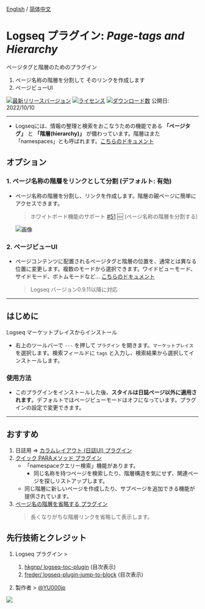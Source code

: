 [English](https://github.com/YU000jp/logseq-page-tags-and-hierarchy) / [简体中文](https://github.com/YU000jp/logseq-page-tags-and-hierarchy/blob/main/README.zhCN.md)

# Logseq プラグイン: *Page-tags and Hierarchy*

ページタグと階層のためのプラグイン
  1. ページ名称の階層を分割して そのリンクを作成します
  1. ページビューUI

 [![最新リリースバージョン](https://img.shields.io/github/v/release/YU000jp/logseq-page-tags-and-hierarchy)](https://github.com/YU000jp/logseq-page-tags-and-hierarchy/releases)
[![ライセンス](https://img.shields.io/github/license/YU000jp/logseq-page-tags-and-hierarchy?color=blue)](https://github.com/YU000jp/logseq-page-tags-and-hierarchy/blob/main/LICENSE)
[![ダウンロード数](https://img.shields.io/github/downloads/YU000jp/logseq-page-tags-and-hierarchy/total.svg)](https://github.com/YU000jp/logseq-page-tags-and-hierarchy/releases)
 公開日: 2022/10/10

---

- Logseqには、情報の整理と検索をおこなうための機能である **「ページタグ」** と **「階層(hierarchy)」** が備わっています。階層はまた「namespaces」とも呼ばれます。[こちらのドキュメント](https://github.com/YU000jp/logseq-page-tags-and-hierarchy/wiki/%E3%83%9A%E3%83%BC%E3%82%B8%E3%82%BF%E3%82%B0---%E3%83%9A%E3%83%BC%E3%82%B8%E5%90%8D%E7%A7%B0%E3%81%AE%E9%9A%8E%E5%B1%A4)

## オプション

### 1. ページ名称の階層をリンクとして分割 (デフォルト: **有効**)

- ページ名称の階層を分割し、リンクを作成します。階層の親ページに簡単にアクセスできます。
  > ホワイトボード機能のサポート [#51](https://github.com/YU000jp/logseq-page-tags-and-hierarchy/issues/51#issuecomment-2000623402) 🆕 (ページ名称の階層を分割する)

  ![画像](https://github.com/YU000jp/logseq-page-tags-and-hierarchy/assets/111847207/f7da636b-4418-4a2f-b1e9-49c6aa8ec055)

### 2. ページビューUI

- ページコンテンツに配置されるページタグと階層の位置を、通常とは異なる位置に変更します。複数のモードから選択できます。ワイドビューモード、サイドモード、ボトムモードなど... [こちらのドキュメント](https://github.com/YU000jp/logseq-page-tags-and-hierarchy/wiki/%E3%83%9A%E3%83%BC%E3%82%B8%E3%83%93%E3%83%A5%E3%83%BCUI)
  > Logseq バージョン0.9.11以降に対応

---

## はじめに

Logseq マーケットプレイスからインストール
  - 右上のツールバーで `---` を押して `プラグイン` を開きます。`マーケットプレイス` を選択します。検索フィールドに `tags` と入力し、検索結果から選択してインストールします。

### 使用方法

- このプラグインをインストールした後、**スタイルは日誌ページ以外に適用されます**。デフォルトではページビューモードはオフになっています。プラグインの設定で変更できます。

---

## おすすめ

1. 日誌用 => [カラムレイアウト (日誌UI) プラグイン](https://github.com/YU000jp/Logseq-column-Layout)
1. [クイック PARAメソッド プラグイン](https://github.com/YU000jp/logseq-plugin-quickly-para-method)
   * 「namespaceクエリー検索」機能があります。
     - 同じ名称を持つページを検索したり、階層構造を気にせず、関連ページを探しリストアップします。
   * 同じ階層に新しいページを作成したり、サブページを追加できる機能が提供されています。
1. [ページ名の階層を省略する プラグイン](https://github.com/YU000jp/logseq-plugin-short-namespaces)
   > 長くなりがちな階層リンクを省略して表示します。

## 先行技術とクレジット

1. Logseq プラグイン >
   1. [hkgnp/ logseq-toc-plugin](https://github.com/hkgnp/logseq-toc-plugin/) (目次表示)
   1. [freder/ logseq-plugin-jump-to-block](https://github.com/freder/logseq-plugin-jump-to-block/) (目次表示)

1. 製作者 > [@YU000jp](https://github.com/YU000jp)

<a href="https://www.buymeacoffee.com/yu000japan"><img src="https://img.buymeacoffee.com/button-api/?text=Buy me a pizza&emoji=🍕&slug=yu000japan&button_colour=FFDD00&font_colour=000000&font_family=Poppins&outline_colour=000000&coffee_colour=ffffff" /></a>
